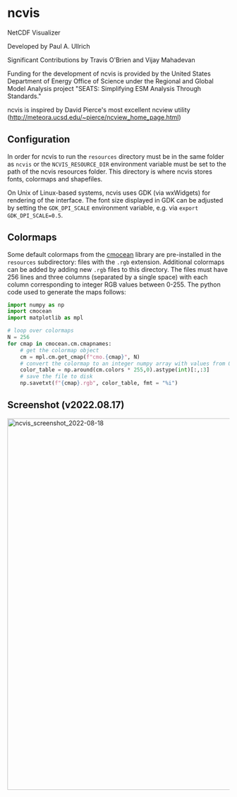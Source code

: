 # ncvis
 NetCDF Visualizer

Developed by Paul A. Ullrich

Significant Contributions by Travis O'Brien and Vijay Mahadevan

Funding for the development of ncvis is provided by the United States Department of Energy Office of Science under the Regional and Global Model Analysis project "SEATS: Simplifying ESM Analysis Through Standards."

ncvis is inspired by David Pierce's most excellent ncview utility (http://meteora.ucsd.edu/~pierce/ncview_home_page.html)

## Configuration

In order for ncvis to run the `resources` directory must be in the same folder as `ncvis` or the `NCVIS_RESOURCE_DIR` environment variable must be set to the path of the ncvis resources folder. This directory is where ncvis stores fonts, colormaps and shapefiles.

On Unix of Linux-based systems, ncvis uses GDK (via wxWidgets) for rendering of the interface.  The font size displayed in GDK can be adjusted by setting the `GDK_DPI_SCALE` environment variable, e.g. via `export GDK_DPI_SCALE=0.5`.

## Colormaps

Some default colormaps from the [cmocean](https://github.com/matplotlib/cmocean) library are pre-installed in the `resources` subdirectory: files with the `.rgb` extension.  Additional colormaps can be added by adding new `.rgb` files to this directory.  The files must have 256 lines and three columns (separated by a single space) with each column corresponding to integer RGB values between 0-255. The python code used to generate the maps follows: 

```python   
import numpy as np
import cmocean
import matplotlib as mpl

# loop over colormaps
N = 256
for cmap in cmocean.cm.cmapnames:
    # get the colormap object
    cm = mpl.cm.get_cmap(f"cmo.{cmap}", N)
    # convert the colormap to an integer numpy array with values from 0-255
    color_table = np.around(cm.colors * 255,0).astype(int)[:,:3]
    # save the file to disk
    np.savetxt(f"{cmap}.rgb", color_table, fmt = "%i")
```

## Screenshot (v2022.08.17)

<img width="842" alt="ncvis_screenshot_2022-08-18" src="https://user-images.githubusercontent.com/5330916/185477195-0381f475-10d4-4aa4-acdf-c352c87824b2.png">
